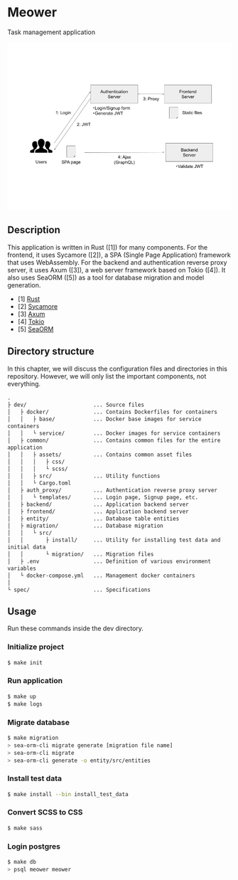 # Meower

Task management application

![Architecture](./architecture.png)


## Description

This application is written in Rust ([1]) for many components. For the frontend,
it uses Sycamore ([2]), a SPA (Single Page Application) framework that uses
WebAssembly. For the backend and authentication reverse proxy server, it uses
Axum ([3]), a web server framework based on Tokio ([4]). It also uses SeaORM
([5]) as a tool for database migration and model generation.

- [1] [Rust](https://www.rust-lang.org)
- [2] [Sycamore](https://sycamore-rs.netlify.app)
- [3] [Axum](https://github.com/tokio-rs/axum)
- [4] [Tokio](https://tokio.rs)
- [5] [SeaORM](https://www.sea-ql.org/SeaORM)


## Directory structure

In this chapter, we will discuss the configuration files and directories in
this repository. However, we will only list the important components, not
everything.

```
.
├ dev/                     ... Source files
│   ├ docker/              ... Contains Dockerfiles for containers
│   │   ├ base/            ... Docker base images for service containers
│   │   └ service/         ... Docker images for service containers
│   ├ common/              ... Contains common files for the entire application
│   │   ├ assets/          ... Contains common asset files
│   │   │   ├ css/
│   │   │   └ scss/
│   │   ├ src/             ... Utility functions
│   │   └ Cargo.toml
│   ├ auth_proxy/          ... Authentication reverse proxy server
│   │   └ templates/       ... Login page, Signup page, etc.
│   ├ backend/             ... Application backend server
│   ├ frontend/            ... Application backend server
│   ├ entity/              ... Database table entities
│   ├ migration/           ... Database migration
│   │   └ src/
│   │       ├ install/     ... Utility for installing test data and initial data
│   │       └ migration/   ... Migration files
│   ├ .env                 ... Definition of various environment variables
│   └ docker-compose.yml   ... Management docker containers
│
└ spec/                    ... Specifications
```


## Usage

Run these commands inside the dev directory.

### Initialize project

```sh
$ make init
```

### Run application

```sh
$ make up
$ make logs
```

### Migrate database

```sh
$ make migration
> sea-orm-cli migrate generate [migration file name]
> sea-orm-cli migrate
> sea-orm-cli generate -o entity/src/entities
```

### Install test data

```sh
$ make install --bin install_test_data
```

### Convert SCSS to CSS

```sh
$ make sass
```

### Login postgres

```sh
$ make db
> psql meower meower
```

